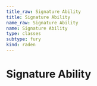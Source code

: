 ```yaml
---
title_raw: Signature Ability
title: Signature Ability
name_raw: Signature Ability
name: Signature Ability
type: classes
subtype: fury
kind: raden
---
```


# Signature Ability
